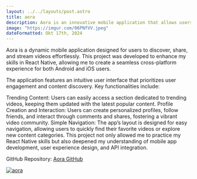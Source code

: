 ```yaml
---
layout: ../../layouts/post.astro
title: aora
description: Aora is an innovative mobile application that allows users to discover, share, and stream videos seamlessly.
image: "https://imgur.com/06PNfVV.jpeg"
dateFormatted: Okt 17th, 2024
---
```


Aora is a dynamic mobile application designed for users to discover, share, and stream videos effortlessly. This project was developed to enhance my skills in React Native, allowing me to create a seamless cross-platform experience for both Android and iOS users.

The application features an intuitive user interface that prioritizes user engagement and content discovery. Key functionalities include:

Trending Content: Users can easily access a section dedicated to trending videos, keeping them updated with the latest popular content.
Profile Creation and Interaction: Users can create personalized profiles, follow friends, and interact through comments and shares, fostering a vibrant video community.
Simple Navigation: The app’s layout is designed for easy navigation, allowing users to quickly find their favorite videos or explore new content categories.
This project not only allowed me to practice my React Native skills but also deepened my understanding of mobile app development, user experience design, and API integration.

GitHub Repository: [Aora GitHub](https://github.com/Achmad-Farid/belajar-react-native-aora)

[![aora](https://imgur.com/06PNfVV.jpeg)](https://github.com/Achmad-Farid/belajar-react-native-aora)
